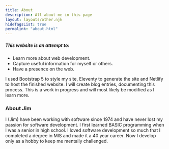 ```yaml
---
title: About
description: All about me in this page
layout: layouts/other.njk
hideTagsList: true
permalink: "about.html"
---
```




##### This website is an attempt to:
  * Learn more about web development. 
  * Capture useful information for myself or others.
  * Have a presence on the web.  

I used Bootstrap 5 to style my site, Eleventy to generate the site and Netlify to host the finished website.  I will create blog entries, documenting this process.  This is a work in progress and will most likely be modified as I learn more.
<br/>

### About Jim
I (Jim) have been working with software since 1974 and have never lost my  passion for software development. I first learned BASIC programming when I was a senior in high school.  I loved software development so much that I completed a degree in MIS and made it a 40 year career.  Now I develop only as a hobby to keep me mentally challenged. 